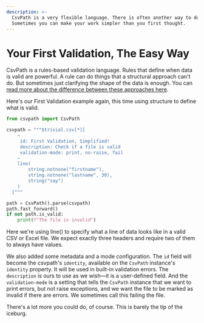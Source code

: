 ```yaml
---
description: >-
  CsvPath is a very flexible language. There is often another way to do a thing.
  Sometimes you can make your work simpler than you first thought.
---
```


# Your First Validation, The Easy Way

CsvPath is a rules-based validation language. Rules that define when data is valid are powerful. A rule can do things that a structural approach can't do. But sometimes just clarifying the shape of the data is enough. You can [read more about the difference between these approaches here](../topics/schemas-or-rules.md).

Here's our First Validation example again, this time using structure to define what is valid.

```python
from csvpath import CsvPath

csvpath = """$trivial.csv[*][
    ~ 
     id: First Validation, Simplified!
     description: Check if a file is valid
     validation-mode: print, no-raise, fail 
    ~
    line(
        string.notnone("firstname"),
        string.notnone("lastname", 30),
        string("say")
    )
  ]"""

path = CsvPath().parse(csvpath)
path.fast_forward()
if not path.is_valid:
    print(f"The file is invalid")
```

Here we're using line() to specify what a line of data looks like in a valid CSV or Excel file. We expect exactly three headers and require two of them to always have values.&#x20;

We also added some metadata and a mode configuration. The `id` field will become the csvpath's `identity`, available on the `CsvPath` instance's `identity` property. It will be used in built-in validation errors. The `description` is ours to use as we wish—it is a user-defined field. And the `validation-mode` is a setting that tells the `CsvPath` instance that we want to print errors, but not raise exceptions, and we want the file to be marked as invalid if there are errors. We sometimes call this failing the file.&#x20;

There's a lot more you could do, of course. This is barely the tip of the iceburg.
